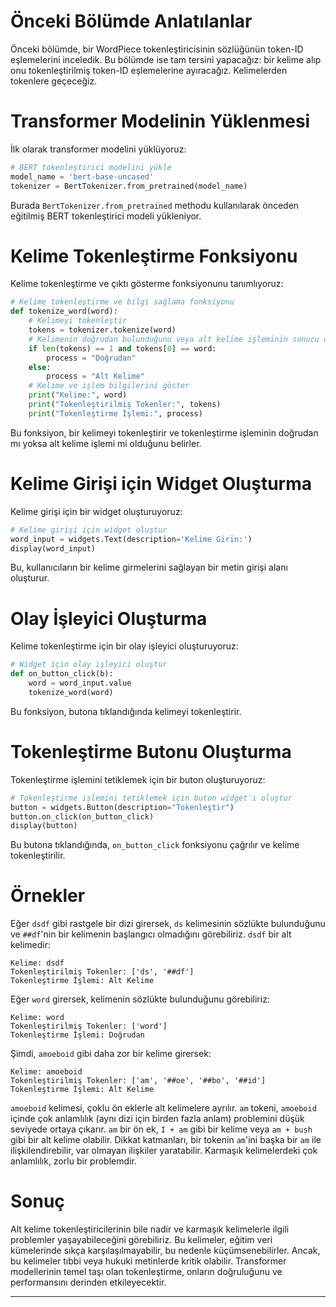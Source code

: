 # Önceki Bölümde Anlatılanlar
Önceki bölümde, bir WordPiece tokenleştiricisinin sözlüğünün token-ID eşlemelerini inceledik. Bu bölümde ise tam tersini yapacağız: bir kelime alıp onu tokenleştirilmiş token-ID eşlemelerine ayıracağız. Kelimelerden tokenlere geçeceğiz.

# Transformer Modelinin Yüklenmesi
İlk olarak transformer modelini yüklüyoruz:
```python
# BERT tokenleştirici modelini yükle
model_name = 'bert-base-uncased'
tokenizer = BertTokenizer.from_pretrained(model_name)
```
Burada `BertTokenizer.from_pretrained` methodu kullanılarak önceden eğitilmiş BERT tokenleştirici modeli yükleniyor.

# Kelime Tokenleştirme Fonksiyonu
Kelime tokenleştirme ve çıktı gösterme fonksiyonunu tanımlıyoruz:
```python
# Kelime tokenleştirme ve bilgi sağlama fonksiyonu
def tokenize_word(word):
    # Kelimeyi tokenleştir
    tokens = tokenizer.tokenize(word)
    # Kelimenin doğrudan bulunduğunu veya alt kelime işleminin sonucu olduğunu kontrol et
    if len(tokens) == 1 and tokens[0] == word:
        process = "Doğrudan"
    else:
        process = "Alt Kelime"
    # Kelime ve işlem bilgilerini göster
    print("Kelime:", word)
    print("Tokenleştirilmiş Tokenler:", tokens)
    print("Tokenleştirme İşlemi:", process)
```
Bu fonksiyon, bir kelimeyi tokenleştirir ve tokenleştirme işleminin doğrudan mı yoksa alt kelime işlemi mi olduğunu belirler.

# Kelime Girişi için Widget Oluşturma
Kelime girişi için bir widget oluşturuyoruz:
```python
# Kelime girişi için widget oluştur
word_input = widgets.Text(description='Kelime Girin:')
display(word_input)
```
Bu, kullanıcıların bir kelime girmelerini sağlayan bir metin girişi alanı oluşturur.

# Olay İşleyici Oluşturma
Kelime tokenleştirme için bir olay işleyici oluşturuyoruz:
```python
# Widget için olay işleyici oluştur
def on_button_click(b):
    word = word_input.value
    tokenize_word(word)
```
Bu fonksiyon, butona tıklandığında kelimeyi tokenleştirir.

# Tokenleştirme Butonu Oluşturma
Tokenleştirme işlemini tetiklemek için bir buton oluşturuyoruz:
```python
# Tokenleştirme işlemini tetiklemek için buton widget'ı oluştur
button = widgets.Button(description="Tokenleştir")
button.on_click(on_button_click)
display(button)
```
Bu butona tıklandığında, `on_button_click` fonksiyonu çağrılır ve kelime tokenleştirilir.

# Örnekler
Eğer `dsdf` gibi rastgele bir dizi girersek, `ds` kelimesinin sözlükte bulunduğunu ve `##df`'nin bir kelimenin başlangıcı olmadığını görebiliriz. `dsdf` bir alt kelimedir:
```
Kelime: dsdf
Tokenleştirilmiş Tokenler: ['ds', '##df']
Tokenleştirme İşlemi: Alt Kelime
```
Eğer `word` girersek, kelimenin sözlükte bulunduğunu görebiliriz:
```
Kelime: word
Tokenleştirilmiş Tokenler: ['word']
Tokenleştirme İşlemi: Doğrudan
```
Şimdi, `amoeboid` gibi daha zor bir kelime girersek:
```
Kelime: amoeboid
Tokenleştirilmiş Tokenler: ['am', '##oe', '##bo', '##id']
Tokenleştirme İşlemi: Alt Kelime
```
`amoeboid` kelimesi, çoklu ön eklerle alt kelimelere ayrılır. `am` tokeni, `amoeboid` içinde çok anlamlılık (aynı dizi için birden fazla anlam) problemini düşük seviyede ortaya çıkarır. `am` bir ön ek, `I + am` gibi bir kelime veya `am + bush` gibi bir alt kelime olabilir. Dikkat katmanları, bir tokenin `am`'ini başka bir `am` ile ilişkilendirebilir, var olmayan ilişkiler yaratabilir. Karmaşık kelimelerdeki çok anlamlılık, zorlu bir problemdir.

# Sonuç
Alt kelime tokenleştiricilerinin bile nadir ve karmaşık kelimelerle ilgili problemler yaşayabileceğini görebiliriz. Bu kelimeler, eğitim veri kümelerinde sıkça karşılaşılmayabilir, bu nedenle küçümsenebilirler. Ancak, bu kelimeler tıbbi veya hukuki metinlerde kritik olabilir. Transformer modellerinin temel taşı olan tokenleştirme, onların doğruluğunu ve performansını derinden etkileyecektir.

---

